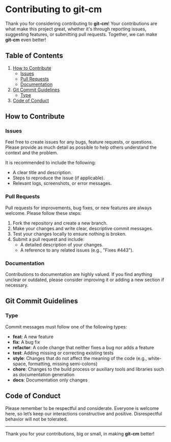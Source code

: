 # Contributing to git-cm

Thank you for considering contributing to **git-cm**! Your contributions are what make this project great, whether it's through reporting issues, suggesting features, or submitting pull requests. Together, we can make **git-cm** even better!

## Table of Contents

1. [How to Contribute](#how-to-contribute)
   - [Issues](#issues)
   - [Pull Requests](#pull-requests)
   - [Documentation](#documentation)
2. [Git Commit Guidelines](#git-commit-guidelines)
   - [Type](#type)
3. [Code of Conduct](#code-of-conduct)

## How to Contribute

### Issues

Feel free to create issues for any bugs, feature requests, or questions. Please provide as much detail as possible to help others understand the context and the problem.

It is recommended to include the following:

- A clear title and description.
- Steps to reproduce the issue (if applicable).
- Relevant logs, screenshots, or error messages.

### Pull Requests

Pull requests for improvements, bug fixes, or new features are always welcome. Please follow these steps:

1. Fork the repository and create a new branch.
2. Make your changes and write clear, descriptive commit messages.
3. Test your changes locally to ensure nothing is broken.
4. Submit a pull request and include:
   - A detailed description of your changes.
   - A reference to any related issues (e.g., "Fixes #443").

### Documentation

Contributions to documentation are highly valued. If you find anything unclear or outdated, please consider improving it or adding a new section if necessary.

## Git Commit Guidelines

### Type

Commit messages must follow one of the following types:

- **feat**: A new feature
- **fix**: A bug fix
- **refactor**: A code change that neither fixes a bug nor adds a feature
- **test**: Adding missing or correcting existing tests
- **style**: Changes that do not affect the meaning of the code (e.g., white-space, formatting, missing semi-colons)
- **chore**: Changes to the build process or auxiliary tools and libraries such as documentation generation
- **docs**: Documentation only changes

## Code of Conduct

Please remember to be respectful and considerate.
Everyone is welcome here, so let’s keep our interactions constructive and positive.
Disrespectful behavior will not be tolerated.

---

Thank you for your contributions, big or small, in making **git-cm** better!

